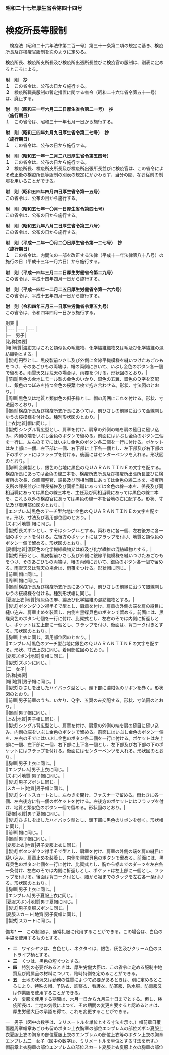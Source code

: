 ### 昭和二十七年厚生省令第四十四号  
# 検疫所長等服制  
　検疫法（昭和二十六年法律第二百一号）第三十一条第二項の規定に基き、検疫所長及び検疫官服制を次のように定める。  
  
検疫所長、検疫所支所長及び検疫所出張所長並びに検疫官の服制は、別表に定めるところによる。  
  
**附　則　抄**  
**１**　この省令は、公布の日から施行する。  
**２**　検疫所職員服制の暫定措置に関する省令（昭和二十六年省令第五十一号）は、廃止する。  
  
**附　則（昭和三一年六月二二日厚生省令第二一号）　抄**  
**（施行期日）**  
**１**　この省令は、昭和三十一年七月一日から施行する。  
  
**附　則（昭和三四年九月九日厚生省令第二七号）　抄**  
**（施行期日）**  
**１**　この省令は、公布の日から施行する。  
  
**附　則（昭和五一年一二月二八日厚生省令第五四号）**  
**１**　この省令は、公布の日から施行する。  
**２**　検疫所長、検疫所支所長及び検疫所出張所長並びに検疫官は、この省令による改正後の検疫所長等服制の別表の規定にかかわらず、当分の間、なお従前の制服を用いることができる。  
  
**附　則（昭和五四年四月四日厚生省令第一五号）**  
この省令は、公布の日から施行する。  
  
**附　則（昭和五七年一〇月一日厚生省令第四七号）**  
この省令は、公布の日から施行する。  
  
**附　則（昭和五九年八月二日厚生省令第三八号）**  
この省令は、公布の日から施行する。  
  
**附　則（平成一二年一〇月二〇日厚生省令第一二七号）　抄**  
**（施行期日）**  
**１**　この省令は、内閣法の一部を改正する法律（平成十一年法律第八十八号）の施行の日（平成十三年一月六日）から施行する。  
  
**附　則（平成一四年三月二二日厚生労働省令第二九号）**  
この省令は、平成十四年四月一日から施行する。  
  
**附　則（平成一四年一二月二五日厚生労働省令第一六六号）**  
この省令は、平成十五年四月一日から施行する。  
  
**附　則（令和四年三月三一日厚生労働省令第五九号）**  
この省令は、令和四年四月一日から施行する。  
  
別表
||  
| --- | --- | --- |  
|一　男子|  
|名称|摘要|  
|帽|地質|濃紺又はこれと類似色の毛織物、化学繊維織物又は毛及び化学繊維の混紡織物とする。|  
||製式|円型とし、黒皮製前ひさし及び外側に金線平織模様を縫いつけたあごひもをつけ、そのあごひもの両端は、帽の両側において、いぶし金色のボタン各一個で留める。雨雪天又は荒天の場合は、雨覆をつける。形状図のとおり。|  
||前章|黒色の台地にモール製の金色のいかり、銀色の五翼、銀色のＱ字を交配し、銀色のつぼみを持つ金色の桜葉七枚で抱き合わせる。形状、寸法図のとおり。|  
||周章|黒色又は地質と類似色の斜子縁とし、帽の周囲にこれを付ける。形状、寸法図のとおり。|  
||帽章|検疫所長及び検疫所支所長にあつては、前ひさしの前縁に沿つて金線刺しゆうの桜模様を付ける。種別形状図のとおり。|  
|上衣|地質|帽に同じ。|  
||製式|シングル背広型とし、肩章を付け、肩章の外側の端を肩の縫目に縫い込み、内側の端をいぶし金色のボタンで留める。前面にはいぶし金色のボタン三個を一行に、左右のそでにはいぶし金色のボタン各二個を一行に付ける。ポケットは左上部に一個、左下部に一個、右下部に上下各一個とし、左下部及び右下部の下のポケットにはフラップを付ける。後面にはセンターベンツを入れる。形状図のとおり。|  
||胸章|金属製とし、銀色の台地に黒色のＱＵＡＲＡＮＴＩＮＥの文字を配する。検疫所長にあっては金色の線三本を、検疫所支所長及び検疫所出張所長並びに検疫所の次長、企画調整官、課長及び同相当職にあっては金色の線二本を、検疫所支所の課長並びに課長補佐及び同相当職にあっては金色の線一本を、係長及び同相当職にあっては黒色の線三本を、主任及び同相当職にあっては黒色の線二本を、これら以外の検疫官にあっては黒色の線一本を台地の右に配する。形状、寸法及び着用部位図のとおり。|  
||エンブレム|黒色のアーチ型台地に金色のＱＵＡＲＡＮＴＩＮＥの文字を配する。形状、寸法及び着用部位図のとおり。|  
|ズボン|地質|帽に同じ。|  
||製式|長ズボンとし、すそはシングルとする。両わきに各一個、左右後方に各一個のポケットを付ける。左後方のポケットにはフラップを付け、地質と類似色のボタン一個で留める。形状図のとおり。|  
|夏帽|地質|濃灰色の化学繊維織物又は麻及び化学繊維の混紡織物とする。|  
||製式|円形とし、黒皮製前ひさし及び外側に銀線平織模様を縫いつけたあごひもをつけ、そのあごひもの両端は、帽の両側において、銀色のボタン各一個で留める。雨雪天又は荒天の場合は、雨覆をつける。形状帽に同じ。|  
||前章|帽に同じ。|  
||周章|帽に同じ。|  
||帽章|検疫所長及び検疫所支所長にあつては、前ひさしの前縁に沿つて銀線刺しゆうの桜模様を付ける。種別形状帽に同じ。|  
|夏服上衣|地質|薄灰色の麻、綿及び化学繊維の混紡織物とする。|  
||製式|ボタンダウン襟半そで型とし、肩章を付け、肩章の外側の端を肩の縫目に縫い込み、肩章止めを装着し、内側を黒蝶貝色のボタンで留める。前面には、黒蝶貝色のボタン七個を一行に付け、比翼式とし、左右のそでは内側に折返しとし、ポケットは左上部に一個とし、フラップを付け、後面は、背ヨーク付きとする。形状図のとおり。|  
||胸章|上衣に同じ。着用部位図のとおり。|  
||エンブレム|黒色のアーチ型台地に銀色のＱＵＡＲＡＮＴＩＮＥの文字を配する。形状、寸法上衣に同じ。着用部位図のとおり。|  
|夏服ズボン|地質|夏帽に同じ。|  
||製式|ズボンに同じ。|  
|二　女子|  
|名称|摘要|  
|帽|地質|男子帽に同じ。|  
||製式|ひさしを出したハイバック型とし、頭下部に濃紺色のリボンを巻く。形状図のとおり。|  
||前章|男子前章のうち、いかり、Ｑ字、五翼のみ交配する。形状、寸法図のとおり。|  
||帽章|男子帽に同じ。|  
|上衣|地質|男子帽に同じ。|  
||製式|シングル背広型とし、肩章を付け、肩章の外側の端を肩の縫目に縫い込み、内側の端をいぶし金色のボタンで留める。前面にはいぶし金色のボタン一個を、左右のそでにはいぶし金色のボタン各二個を一行に付ける。ポケットは左上部に一個、左下部に一個、右下部に上下各一個とし、左下部及び右下部の下のポケットにはフラップを付ける。後面にはセンターベンツを入れる。形状図のとおり。|  
||胸章|男子上衣に同じ。|  
||エンブレム|男子上衣に同じ。|  
|ズボン|地質|男子帽に同じ。|  
||製式|男子ズボンに同じ。|  
|スカート|地質|男子帽に同じ。|  
||製式|タイトスカートとし、左わきを開け、ファスナーで留める。両わきに各一個、左右後方に各一個のポケットを付ける。左後方のポケットにはフラップを付け、地質と類似色のボタン一個で留める。形状図のとおり。|  
|夏帽|地質|男子夏帽に同じ。|  
||製式|ひさしを出したハイバック型とし、頭下部に黒色のリボンを巻く。形状帽に同じ。|  
||前章|帽に同じ。|  
||帽章|男子帽に同じ。|  
|夏服上衣|地質|男子夏服上衣に同じ。|  
||製式|ボタンダウン襟半そで型とし、肩章を付け、肩章の外側の端を肩の縫目に縫い込み、肩章止めを装着し、内側を黒蝶貝色のボタンで留める。前面には、黒蝶貝色のボタン七個を一行に付け、比翼式とし、胸から裾までのダーツを左右各一条付け、左右のそでは内側に折返しとし、ポケットは左上部に一個とし、フラップを付ける。後面は背ヨーク付とし、腰から裾までのタックを左右各一条付ける。形状図のとおり。|  
||胸章|男子上衣に同じ。|  
||エンブレム|男子夏服上衣に同じ。|  
|夏服ズボン|地質|男子夏帽に同じ。|  
||製式|男子夏服ズボンに同じ。|  
|夏服スカート|地質|男子夏帽に同じ。|  
||製式|スカートに同じ。|  
  
備考* **一**　この制服は、通常礼服に代用することができる。この場合は、白色の手袋を使用するものとする。  
* **二**　ワイシヤツは、白色とし、ネクタイは、銀色、灰色及びクリーム色のストライプ柄とする。  
* **三**　くつは、黒色の短ぐつとする。  
* **四**　特別の必要があるときは、厚生労働大臣は、この省令に定める服制中地質及び附属品の材料について、臨時特例を定めることができる。  
* **五**　土地の状況又は勤務の性質によつて必要があるときは、別に定めるところにより、特殊の帽、予防衣、診察衣、看護衣、防寒服、防水服、防毒服又は作業服を使用することができる。  
* **六**　夏服を使用する期間は、六月一日から九月三十日までとする。但し、検疫所長は、土地の気候によつて、その期間の変更を要すると認めるときは、厚生労働大臣の承認を得て、これを変更することができる。  
  
一　男子（図中の数字は、ミリメートルを単位とする寸法を示す。）帽前章日覆雨覆周章帽章あごひも留めボタン上衣胸章の部位エンブレムの部位ズボン夏服上衣夏服上衣の胸章の部位夏服上衣のエンブレムの部位上衣等のボタン上衣の胸章エンブレム二　女子（図中の数字は、ミリメートルを単位とする寸法を示す。）帽前章上衣胸章の部位エンブレムの部位スカート夏服上衣夏服上衣の胸章の部位